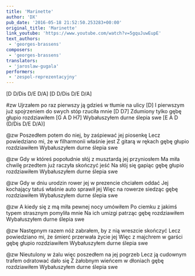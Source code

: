 ```yaml
---
title: 'Marinette'
author: 'DX'
pub_date: '2016-05-18 21:52:50.253283+00:00'
original_title: 'Marinette'
link_youtube: 'https://www.youtube.com/watch?v=5gquJuwEupE'
text_authors:
 - 'georges-brassens'
composers:
 - 'georges-brassens'
translators:
 - 'jaroslaw-gugala'
performers:
 - 'zespol-reprezentacyjny'
---
```


[D D/Dis D/E D/A]
[D D/Dis D/E D/A]

#zw
Ujrzałem po raz pierwszy ją gdzieś w tłumie na ulicy [D]
I pierwszym już spojrzeniem do swych stóp rzuciła mnie [D D7]
Zdumiony tylko gębę głupio rozdziawiłem [G A D H7]
Wybałuszyłem durne ślepia swe [E A D (D/Dis D/E D/A)]

@zw
Poszedłem potem do niej, by zaśpiewać jej piosenkę 
Lecz powiedziano mi, że w filharmonii właśnie jest
Z gitarą w rękach gębę głupio rozdziawiłem 
Wybałuszyłem durne ślepia swe 

@zw
Gdy w któreś popołudnie słój z musztardą jej przyniosłem 
Ma miła chwilę przedtem już raczyła skończyć jeść 
Na słój się gapiąc gębę głupio rozdziawiłem 
Wybałuszyłem durne ślepia swe 

@zw
Gdy w dniu urodzin rower jej w prezencie chciałem oddać 
Jej kochający tatuś właśnie auto sprawił jej 
Więc na rowerze siedząc gębę rozdziawiłem 
Wybałuszyłem durne ślepia swe 

@zw
A kiedy się z mą miła pewnej nocy umówiłem 
Po ciemku z jakimś typem strasznym pomyliła mnie 
Na ich umizgi patrząc gębę rozdziawiłem 
Wybałuszyłem durne ślepia swe 

@zw
Następnym razem nóż zabrałem, by z nią wreszcie skończyć 
Lecz powiedziano mi, że śmierć przerwała życie jej
Więc z majchrem w garści gębę głupio rozdziawiłem 
Wybałuszyłem durne ślepia swe 

@zw
Nieutulony w żalu więc poszedłem na jej pogrzeb 
Lecz ją cudownym trafem odratować dało się 
Z żałobnym wieńcem w dłoniach gębę rozdziawiłem 
Wybałuszyłem durne ślepia swe